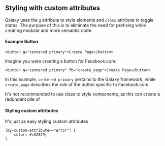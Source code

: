## Styling with custom attributes

Galaxy uses the `g` attribute to style elements and `class` attribute to toggle states. The purpose of this is to eliminate the need for prefixing while creating modular and more semantic code.

#### Example Button

```
<button g="centered primary">Create Page</button>
```
Imagine you were creating a button for Facebook.com:
```
<button g="centered primary" fb="create_page">Create Page</button>
```
In this example, `centered primary` pertains to the Galaxy framework, while `create_page` describes the role of the button specific to Facebook.com.

It's not recommended to use class to style components, as this can create a redundant pile of 

#### Styling custom attributes
It's just as easy styling custom attributes 

```
[my-custom-attribute~="error"] {
	color: #c82829;
}
```

